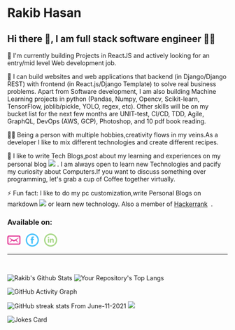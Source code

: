 
# Rakib Hasan

## Hi there 👋, I am full stack software engineer 👩‍💻


🔭 I'm currently building Projects in ReactJS and actively looking for an entry/mid level Web development job.

🌱 I can build websites and web applications that backend (in Django/Django REST) with frontend (in React.js/Django Template) to solve real business problems. Apart from Software development, I am also building Machine Learning projects in python (Pandas, Numpy, Opencv, Scikit-learn, TensorFlow, joblib/pickle, YOLO, regex, etc). Other skills will be on my bucket list for the next few months are UNIT-test, CI/CD, TDD, Agile,  GraphQL, DevOps (AWS, GCP), Photoshop, and 10 pdf book reading.

👩‍🍳 Being a person with multiple hobbies,creativity flows in my veins.As a developer I like to mix different technologies and create different recipes.

👯 I like to write Tech Blogs,post about my learning and experiences on my personal blog <a href="https://py-bangla-docs.tech/"><img height="26" src="https://py-bangla-docs.tech/images/company_logo.svg?raw=true"></a> . I am always open to learn new Technologies and pacify my curiosity about Computers.If you want to discuss something over programming, let's grab a cup of Coffee together virtually.

⚡ Fun fact: I like to do my pc customization,write Personal Blogs on markdown <a href="https://py-bangla-docs.tech/"><img height="16" src="https://py-bangla-docs.tech/images/company_logo.svg?raw=true"></a> or learn new technology. Also a member of <a href="https://www.hackerrank.com/monad_wizard_r">Hackerrank</a>&nbsp;&nbsp;.

### Available on:


<a href="mailto:monad.wizard.r@gmail.com"><img height="30" src="https://github.com/MonadWizard/MonadWizard/blob/main/icons/message-outline-32.png?raw=true"></a>&nbsp;&nbsp;
<a href="https://www.facebook.com/ccaarreelleess"><img height="30" src="https://github.com/MonadWizard/MonadWizard/blob/main/icons/facebook-5-32.png?raw=true"></a>&nbsp;&nbsp;
<a href="https://www.linkedin.com/in/rakib-hasan-90518b140/"><img height="30" src="https://github.com/MonadWizard/MonadWizard/blob/main/icons/linkedin-5-32.png?raw=true"></a>&nbsp;&nbsp;
<br />

---
<br />

![Rakib's Github Stats](https://github-readme-stats.vercel.app/api?username=MonadWizard&count_private=true&theme=blue-green&show_icons=true) ![Your Repository's Top Langs](https://github-readme-stats.vercel.app/api/top-langs/?username=MonadWizard&theme=blue-green)

<!-- [![Top Langs](https://github-readme-stats.vercel.app/api/top-langs/?username=MonadWizard)](https://github.com/anuraghazra/github-readme-stats) -->
<!-- ![Your Repository's Top Langs](https://github-readme-stats.vercel.app/api/top-langs/?username=MonadWizard&theme=blue-green) -->


![GitHub Activity Graph](https://activity-graph.herokuapp.com/graph?username=MonadWizard)

![GitHub streak stats](https://github-readme-streak-stats.herokuapp.com/?user=MonadWizard)   From June-11-2021  ![](https://komarev.com/ghpvc/?username=MonadWizard&color=green)

<!-- ![Rakib's GitHub stats](https://github-readme-stats.vercel.app/api?username=MonadWizard&theme=vue-dark&show_icons=true) -->

![Jokes Card](https://readme-jokes.vercel.app/api)





